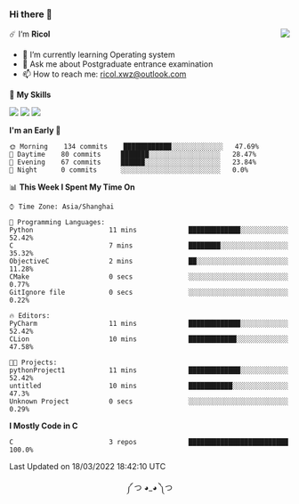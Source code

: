 ### Hi there 👋

<a href="#">
  <img align="right" src="https://github-readme-stats.vercel.app/api?username=Ricolxwz&count_private=true&show_icons=true&theme=prussian" />
</a>

☄️ I‘m **Ricol**

- 🌱 I’m currently learning Operating system
- 💬 Ask me about Postgraduate entrance examination
- 📫 How to reach me: ricol.xwz@outlook.com

🌟 **My Skills**

![](https://img.shields.io/badge/-Git-000000?style=flat-square&logo=git&logoColor=fff)
![](https://img.shields.io/badge/-C-3e74a2?style=flat-square&logo=C&logoColor=fff)
![](https://img.shields.io/badge/-Python-4fc08d?style=flat-square&logo=python&logoColor=fff)

<!--START_SECTION:waka-->
**I'm an Early 🐤** 

```text
🌞 Morning    134 commits    ████████████░░░░░░░░░░░░░   47.69% 
🌆 Daytime    80 commits     ███████░░░░░░░░░░░░░░░░░░   28.47% 
🌃 Evening    67 commits     ██████░░░░░░░░░░░░░░░░░░░   23.84% 
🌙 Night      0 commits      ░░░░░░░░░░░░░░░░░░░░░░░░░   0.0%

```


📊 **This Week I Spent My Time On** 

```text
⌚︎ Time Zone: Asia/Shanghai

💬 Programming Languages: 
Python                   11 mins             █████████████░░░░░░░░░░░░   52.42% 
C                        7 mins              ████████░░░░░░░░░░░░░░░░░   35.32% 
ObjectiveC               2 mins              ██░░░░░░░░░░░░░░░░░░░░░░░   11.28% 
CMake                    0 secs              ░░░░░░░░░░░░░░░░░░░░░░░░░   0.77% 
GitIgnore file           0 secs              ░░░░░░░░░░░░░░░░░░░░░░░░░   0.22%

🔥 Editors: 
PyCharm                  11 mins             █████████████░░░░░░░░░░░░   52.42% 
CLion                    10 mins             ████████████░░░░░░░░░░░░░   47.58%

🐱‍💻 Projects: 
pythonProject1           11 mins             █████████████░░░░░░░░░░░░   52.42% 
untitled                 10 mins             ███████████░░░░░░░░░░░░░░   47.3% 
Unknown Project          0 secs              ░░░░░░░░░░░░░░░░░░░░░░░░░   0.29%

```

**I Mostly Code in C** 

```text
C                        3 repos             █████████████████████████   100.0%

```



 Last Updated on 18/03/2022 18:42:10 UTC
<!--END_SECTION:waka-->

<div align="center">
༼ つ ◕_◕ ༽つ
</div>
